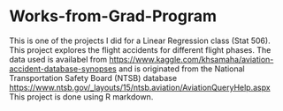 # Works-from-Grad-Program

This is one of the projects I did for a Linear Regression class (Stat 506).
This project explores the flight accidents for different flight phases.
The data used is availabel from https://www.kaggle.com/khsamaha/aviation-accident-database-synopses and is originated from the National Transportation Safety Board (NTSB) database https://www.ntsb.gov/_layouts/15/ntsb.aviation/AviationQueryHelp.aspx
This project is done using R markdown.
